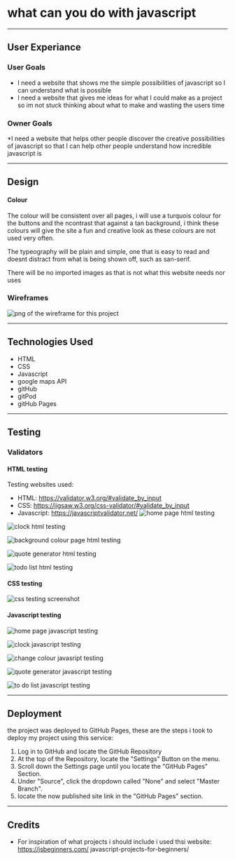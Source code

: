 # what can you do with javascript
-----
## User Experiance

### User Goals

* I need a website that shows me the simple possibilities of javascript so I can understand what is possible
* I need a website that gives me ideas for what I could make as a project so im not stuck thinking about what to make and wasting the users time

### Owner Goals

*I need a website that helps other people discover the creative possibilities of javascript so that I can help other people understand how incredible javascript is

-----
## Design

#### Colour
The colour will be consistent over all pages, i will use a turquois colour for the buttons and the ncontrast that against a tan background, i think these colours will give the site a fun and creative look as these colours are not used very often.

The typeography will be plain and simple, one that is easy to read and doesnt distract from what is being shown off, such as san-serif.

There will be no imported images as that is not what this website needs nor uses

### Wireframes

![png of the wireframe for this project](assets/img/js-wireframe.png)

-----

## Technologies Used

* HTML 
* CSS
* Javascript
* google maps API
* gitHub
* gitPod
* gitHub Pages

------

## Testing

### Validators

#### HTML testing

Testing websites used:
* HTML: https://validator.w3.org/#validate_by_input
* CSS: https://jigsaw.w3.org/css-validator/#validate_by_input
* Javascript: https://javascriptvalidator.net/
![home page html testing](assets/img/home-testing.png)

![clock html testing](assets/img/clock-testing.png)

![background colour page html testing](assets/img/change-colour-testing.png)

![quote generator html testing](assets/img/quote-gen-testing.png)

![todo list html testing](assets/img/todo-testing.png)

#### CSS testing

![css testing screenshot](assets/img/css-testing.png)

#### Javascript testing

![home page javascript testing](assets/img/home-js-testing.png)

![clock javascript testing](assets/img/clock-js-testing.png)

![change colour javasript testing](assets/img/change-colour-js-testing.png)

![quote generator javascript testing](assets/img/quote-gen-js-testing.png)

![to do list javascript testing](assets/img/todo-js-testing.png)

-----

## Deployment

the project was deployed to GitHub Pages, these are the steps i took to deploy my project using this service:

1. Log in to GitHub and locate the GitHub Repository
2. At the top of the Repository, locate the "Settings" Button on the menu.
3. Scroll down the Settings page until you locate the "GitHub Pages" Section.
4. Under "Source", click the dropdown called "None" and select "Master Branch".
5. locate the now published site link in the "GitHub Pages" section.

-----

## Credits

* For inspiration of what projects i should include i used thsi website: https://jsbeginners.com/     javascript-projects-for-beginners/

